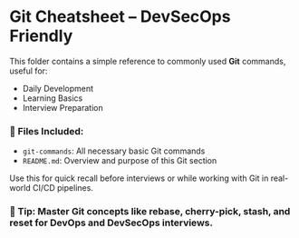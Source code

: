 # Git Cheatsheet – DevSecOps Friendly

This folder contains a simple reference to commonly used **Git** commands, useful for:
- Daily Development
- Learning Basics
- Interview Preparation

### 📂 Files Included:
- `git-commands`: All necessary basic Git commands
- `README.md`: Overview and purpose of this Git section

Use this for quick recall before interviews or while working with Git in real-world CI/CD pipelines.

### 🧠 Tip: Master Git concepts like rebase, cherry-pick, stash, and reset for DevOps and DevSecOps interviews.

